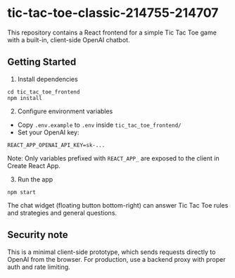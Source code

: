 # tic-tac-toe-classic-214755-214707

This repository contains a React frontend for a simple Tic Tac Toe game with a built-in, client-side OpenAI chatbot.

## Getting Started

1) Install dependencies
```
cd tic_tac_toe_frontend
npm install
```

2) Configure environment variables

- Copy `.env.example` to `.env` inside `tic_tac_toe_frontend/`
- Set your OpenAI key:

```
REACT_APP_OPENAI_API_KEY=sk-...
```

Note: Only variables prefixed with `REACT_APP_` are exposed to the client in Create React App.

3) Run the app
```
npm start
```

The chat widget (floating button bottom-right) can answer Tic Tac Toe rules and strategies and general questions.

## Security note

This is a minimal client-side prototype, which sends requests directly to OpenAI from the browser. For production, use a backend proxy with proper auth and rate limiting.
